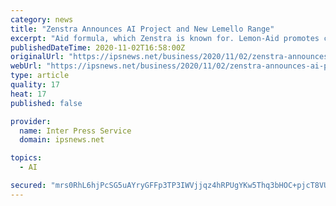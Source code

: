 ```yaml
---
category: news
title: "Zenstra Announces AI Project and New Lemello Range"
excerpt: "Aid formula, which Zenstra is known for. Lemon-Aid promotes calmness and supports sleep. This week, Zenstra also released a new product called Lemello. Lemello is the latest version of their Lemon-Aid range."
publishedDateTime: 2020-11-02T16:58:00Z
originalUrl: "https://ipsnews.net/business/2020/11/02/zenstra-announces-ai-project-and-new-lemello-range/"
webUrl: "https://ipsnews.net/business/2020/11/02/zenstra-announces-ai-project-and-new-lemello-range/"
type: article
quality: 17
heat: 17
published: false

provider:
  name: Inter Press Service
  domain: ipsnews.net

topics:
  - AI

secured: "mrs0RhL6hjPcSG5uAYryGFFp3TP3IWVjjqz4hRPUgYKw5Thq3bHOC+pjcT8VUq4RtZFaLVjY6K+h60MFmQFQdekGNkBDdq7R3t1+Xm+on7wJKExYBG+L6XKsCctolDiv5NsedtGrSgN2sRWnqGumVnLsHzpjDRMXrN3TTxIahiEcJ/6C0DzYQLnHoluAFaLCcKkVFxGqFCCyL8VCMUQNuCJDCF1aYyTbG0OtX38WgpmY9EofzpvjAXbpQ3FiQ3E3rVM/KFjzNKn/6t2xwwV558PbV+Ju1Rdn2d2pv5Ej6mj11dSC4xgJAiApG0hrs8yBFaYq4hIs0viADD5j/cG2FKmplaGxeGZcFi/4kkNJow0=;uB0x3tHCV1qz+zPiL0bU2Q=="
---
```


